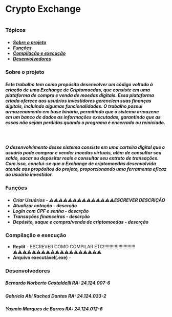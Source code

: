 <h1 id="titulo">Crypto Exchange<h1> 


<h3 id="topicos">Tópicos</h3>
<h5>
  <ul>
    <li><a href="#sobre">Sobre o projeto</a></li>
    <li><a href="#funcoes">Funções</a></li>
    <li><a href="comp">Compilação e execução</a></li>
    <li><a href="#devs">Desenvolvedores</a></li>
  </ul>
</h5>

<h3>Sobre o projeto</h3>
<h5>Este trabalho tem como propósito desenvolver um código voltado à criação de uma Exchange de Criptomoedas, que consiste em uma plataforma de compra e venda de moedas digitais. Essa plataforma criada oferece aos usuários investidores gerenciem suas finanças digitais, incluindo algumas funcionalidades. O trabalho possui armazenamento em base binária, permitindo que o sistema armazene em um banco de dados as informações executadas, garantindo que as essas não sejam perdidas quando o programa é encerrado ou reiniciado. </h5><br>

<h5>O desenvolvimento desse sistema consiste em uma carteira digital que o usuário pode comprar e vender moedas virtuais, além de consultar seu saldo, sacar ou depositar reais e consultar seu extrato de transações. Com isso, conclui-se que a Exchange de criptomoedas desenvolvida atende aos propósitos do projeto, proporcionando uma ferramenta eficaz ao usuário investidor. </h5>


<h3 id="funcoes">Funções</h3>
<h5>
  <ul>
    <li id="funcao1">Criar Usuários - ⚠️⚠️⚠️⚠️⚠️⚠️⚠️⚠️⚠️⚠️⚠️⚠️⚠️⚠️ESCREVER DESCRIÇÃO</li>
    <li id="funcao2">Atualizar cotação - descrção</li>
    <li id="funcao3">Login com CPF e senha - descrção</li>
    <li id="funcao4">Transações financeiras - descrção</li>
    <li id="funcao5">Depósito, saque e compra/venda de criptomoedas - descrção</li>
  </ul>
</h5>

<h3>Compilação e execução</h3>
  <ul>
    <li><b>Replit</b> - ESCREVER COMO COMPILAR ETC!!!!!!!!!!!!!!!!!!!!!!!!!⚠️⚠️⚠️⚠️⚠️⚠️⚠️⚠️⚠️⚠️⚠️⚠️⚠️⚠️⚠️⚠️⚠️⚠️⚠️</li>
    <li><b>Arquivo executável(.exe)</b> - </li>
  </ul>

  
<h3 id="devs">Desenvolvedores</h3>
<h5>Bernardo Norberto Castaldelli <b>RA: 24.124.007-6</b></h5>
<h5>Gabriela Abi Rached Dantas <b>RA: 24.124.033-2</b></h5>
<h5>Yasmin Marques de Barros <b>RA: 24.124.012-6</b></h5>
